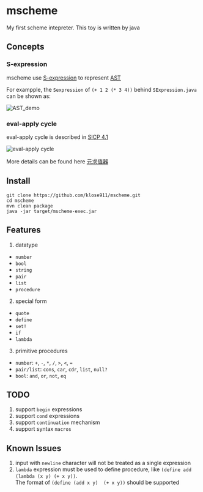 # mscheme
My first scheme intepreter. This toy is written by java 

## Concepts

### S-expression
mscheme use [S-expression](https://en.wikipedia.org/wiki/S-expression) to represent [AST](https://en.wikipedia.org/wiki/Abstract_syntax_tree) 

For exampple, the `Sexpression` of `(+ 1 2 (* 3 4))` behind `SExpression.java` can be shown as: 

![AST_demo](http://upload.wikimedia.org/wikipedia/commons/thumb/1/11/S-expression_tree.svg/220px-S-expression_tree.svg.png)

### eval-apply cycle
eval-apply cycle is described in [SICP 4.1](https://mitpress.mit.edu/sites/default/files/sicp/full-text/book/book-Z-H-26.html#%_sec_4.1)

![eval-apply cycle](https://klose911.github.io/html/intepreter/pic/eval-apply.gif)

More details can be found here [元求值器](https://klose911.github.io/html/intepreter/meta_evalutor.html)

## Install
```shell
git clone https://github.com/klose911/mscheme.git
cd mscheme
mvn clean package
java -jar target/mscheme-exec.jar
```

## Features

1. datatype
- `number`
- `bool`
- `string`
- `pair`
- `list`
- `procedure`

2. special form
- `quote`
- `define`
- `set!`
- `if`
- `lambda`

3. primitive procedures
- `number`: `+`, `-`, `*`, `/`, `>`, `<`, `=`
- `pair/list`: `cons`, `car`, `cdr`, `list`, `null?`
- `bool`: `and`, `or`, `not`, `eq`

## TODO
1. support `begin` expressions
2. support `cond` expressions 
3. support `continuation` mechanism
4. support syntax `macros` 

## Known Issues
1. input with `newline` character will not be treated as a single expression
2. `lambda` expression must be used to define procedure, like `(define add (lambda (x y) (+ x y))`.  
   The format of `(define (add x y)  (+ x y))` should be supported 

